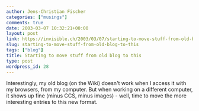 ```yaml
---
author: Jens-Christian Fischer
categories: ["musings"]
comments: true
date: 2003-03-07 10:32:21+00:00
layout: post
link: https://invisible.ch/2003/03/07/starting-to-move-stuff-from-old-blog-to-this/
slug: starting-to-move-stuff-from-old-blog-to-this
tags: ["blog"]
title: Starting to move stuff from old blog to this
type: post
wordpress_id: 28
---
```


Interestingly, my old blog (on the Wiki) doesn't work when I access it with my browsers, from my computer. But when working on a different computer, it shows up fine (minus CCS, minus images) - well, time to move the more interesting entries to this new format.
